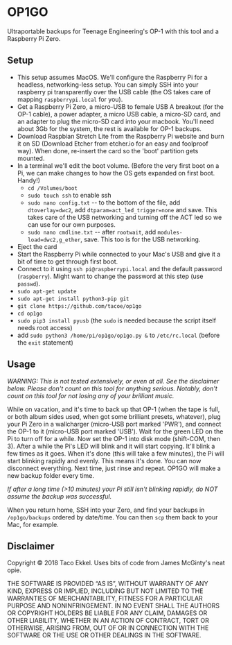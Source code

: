 # OP1GO

Ultraportable backups for Teenage Engineering's OP-1 with this tool and a Raspberry Pi Zero.

## Setup

* This setup assumes MacOS. We'll configure the Raspberry Pi for a headless, networking-less setup. You can simply SSH into your raspberry pi transparently over the USB cable (the OS takes care of mapping `raspberrypi.local` for you).
* Get a Raspberry Pi Zero, a micro-USB to female USB A breakout (for the OP-1 cable), a power adapter, a micro USB cable, a micro-SD card, and an adapter to plug the micro-SD card into your macbook. You'll need about 3Gb for the system, the rest is available for OP-1 backups.
* Download Raspbian Stretch Lite from the Raspberry Pi website and burn it on SD (Download Etcher from etcher.io for an easy and foolproof way). When done, re-insert the card so the 'boot' partition gets mounted.
* In a terminal we'll edit the boot volume. (Before the very first boot on a Pi, we can make changes to how the OS gets expanded on first boot. Handy!)
  * `cd /Volumes/boot`
  * `sudo touch ssh` to enable ssh
  * `sudo nano config.txt` -- to the bottom of the file, add `dtoverlay=dwc2`, add `dtparam=act_led_trigger=none` and save. This takes care of the USB networking and turning off the ACT led so we can use for our own purposes.
  * `sudo nano cmdline.txt` -- after `rootwait`, add `modules-load=dwc2,g_ether`, save. This too is for the USB networking.
* Eject the card
* Start the Raspberry Pi while connected to your Mac's USB and give it a bit of time to get through first boot.
* Connect to it using `ssh pi@raspberrypi.local` and the default password (`raspberry`). Might want to change the password at this step (use `passwd`).
* `sudo apt-get update`
* `sudo apt-get install python3-pip git`
* `git clone https://github.com/tacoe/op1go`
* `cd op1go`
* `sudo pip3 install pyusb` (the `sudo` is needed because the script itself needs root access)
* add `sudo python3 /home/pi/op1go/op1go.py &` to `/etc/rc.local` (before the `exit` statement)

## Usage

*WARNING: This is not tested extensively, or even at all. See the disclaimer below. Please don't count on this tool for anything serious. Notably, don't count on this tool for not losing any of your brilliant music.*

While on vacation, and it's time to back up that OP-1 (when the tape is full, or both album sides used, when got some brilliant presets, whatever), plug your Pi Zero in a wallcharger (micro-USB port marked 'PWR'), and connect the OP-1 to it (micro-USB port marked 'USB'). Wait for the green LED on the Pi to turn off for a while. Now set the OP-1 into disk mode (shift-COM, then 3). After a while the Pi's LED will blink and it will start copying. It'll blink a few times as it goes. When it's done (this will take a few minutes), the Pi will start blinking rapidly and evenly. This means it's done. You can now disconnect everything. Next time, just rinse and repeat. OP1GO will make a new backup folder every time. 

*If after a long time (>10 minutes) your Pi still isn't blinking rapidly, do NOT assume the backup was successful.*

When you return home, SSH into your Zero, and find your backups in `/op1go/backups` ordered by date/time. You can then `scp` them back to your Mac, for example.

## Disclaimer

Copyright © 2018 Taco Ekkel. Uses bits of code from James McGinty's neat opie.

THE SOFTWARE IS PROVIDED “AS IS”, WITHOUT WARRANTY OF ANY KIND, EXPRESS OR IMPLIED, INCLUDING BUT NOT LIMITED TO THE WARRANTIES OF MERCHANTABILITY, FITNESS FOR A PARTICULAR PURPOSE AND NONINFRINGEMENT. IN NO EVENT SHALL THE AUTHORS OR COPYRIGHT HOLDERS BE LIABLE FOR ANY CLAIM, DAMAGES OR OTHER LIABILITY, WHETHER IN AN ACTION OF CONTRACT, TORT OR OTHERWISE, ARISING FROM, OUT OF OR IN CONNECTION WITH THE SOFTWARE OR THE USE OR OTHER DEALINGS IN THE SOFTWARE.